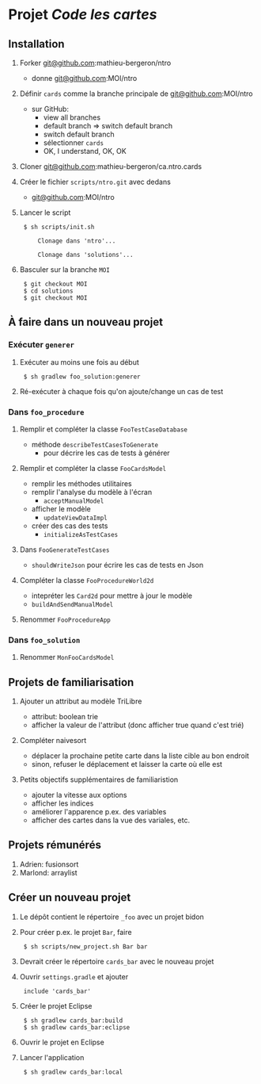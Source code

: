 # Projet *Code les cartes*

## Installation

1. Forker git@github.com:mathieu-bergeron/ntro
    * donne git@github.com:MOI/ntro

1. Définir `cards` comme la branche principale de git@github.com:MOI/ntro
    * sur GitHub: 
        * view all branches
        * default branch => switch default branch
        * switch default branch
        * sélectionner `cards`
        * OK, I understand, OK, OK

1. Cloner git@github.com:mathieu-bergeron/ca.ntro.cards

1. Créer le fichier `scripts/ntro.git` avec dedans
    * git@github.com:MOI/ntro

1. Lancer le script

        $ sh scripts/init.sh

            Clonage dans 'ntro'...

            Clonage dans 'solutions'...

1. Basculer sur la branche `MOI`

        $ git checkout MOI
        $ cd solutions
        $ git checkout MOI

## À faire dans un nouveau projet

### Exécuter `generer` 

1. Exécuter au moins une fois au début

        $ sh gradlew foo_solution:generer

1. Ré-exécuter à chaque fois qu'on ajoute/change un cas de test

### Dans `foo_procedure`

1. Remplir et compléter la classe `FooTestCaseDatabase`
    * méthode `describeTestCasesToGenerate`
        * pour décrire les cas de tests à générer

1. Remplir et compléter la classe `FooCardsModel`
    * remplir les méthodes utilitaires
    * remplir l'analyse du modèle à l'écran
        * `acceptManualModel`
    * afficher le modèle
        * `updateViewDataImpl`
    * créer des cas des tests
        * `initializeAsTestCases`

1. Dans `FooGenerateTestCases`
    * `shouldWriteJson` pour écrire les cas de tests en Json

1. Compléter la classe `FooProcedureWorld2d`
    * intepréter les `Card2d` pour mettre à jour le modèle
    * `buildAndSendManualModel`

1. Renommer `FooProcedureApp`

### Dans `foo_solution`

1. Renommer `MonFooCardsModel`

## Projets de familiarisation

1. Ajouter un attribut au modèle TriLibre
    * attribut: boolean trie
    * afficher la valeur de l'attribut (donc afficher true quand c'est trié)

1. Compléter naivesort
    * déplacer la prochaine petite carte dans la liste cible au bon endroit
    * sinon, refuser le déplacement et laisser la carte où elle est


1. Petits objectifs supplémentaires de familiaristion
    * ajouter la vitesse aux options
    * afficher les indices
    * améliorer l'apparence p.ex. des variables
    * afficher des cartes dans la vue des variales, etc.

## Projets rémunérés

1. Adrien: fusionsort
1. Marlond: arraylist

## Créer un nouveau projet

1. Le dépôt contient le répertoire `_foo` avec un projet bidon

1. Pour créer p.ex. le projet `Bar`, faire

        $ sh scripts/new_project.sh Bar bar

1. Devrait créer le répertoire `cards_bar` avec le nouveau projet

1. Ouvrir `settings.gradle` et ajouter

        include 'cards_bar'

1. Créer le projet Eclipse

        $ sh gradlew cards_bar:build
        $ sh gradlew cards_bar:eclipse


1. Ouvrir le projet en Eclipse

1. Lancer l'application

        $ sh gradlew cards_bar:local
